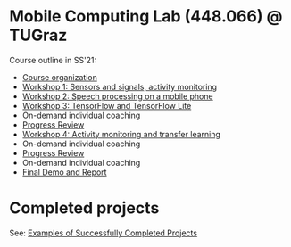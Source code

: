 # Mobile Computing Lab (448.066) @ TUGraz

Course outline in SS'21:

- [Course organization](https://github.com/osaukh/mobile_computing_lab/blob/master/2021-03-17__Course_Organization.ipynb)
- [Workshop 1: Sensors and signals, activity monitoring](https://github.com/osaukh/mobile_computing_lab/blob/master/2021-03-17__WS1_0__Sensors_and_Signals.ipynb)
- [Workshop 2: Speech processing on a mobile phone](https://github.com/osaukh/mobile_computing_lab/blob/master/2021-03-24__WS2_0__Speech_Processing.ipynb)
- [Workshop 3: TensorFlow and TensorFlow Lite](https://github.com/osaukh/mobile_computing_lab/blob/master/2021-03-24__WS3_0__TensorFlow.ipynb)
- On-demand individual coaching
- [Progress Review](https://github.com/osaukh/mobile_computing_lab/blob/master/2021-05-05__Progress_Review.ipynb)
- [Workshop 4: Activity monitoring and transfer learning](https://github.com/osaukh/mobile_computing_lab/blob/master/2021-04-28__WS4_0__Transfer_Learning.ipynb)
- On-demand individual coaching
- [Progress Review](https://github.com/osaukh/mobile_computing_lab/blob/master/2021-06-02__Progress_Review.ipynb)
- On-demand individual coaching
- [Final Demo and Report](https://github.com/osaukh/mobile_computing_lab/blob/master/2021-06-23__Final_Demo_and_Report.ipynb)


# Completed projects
See: [Examples of Successfully Completed Projects](http://www.olgasaukh.com/mcl.html)
